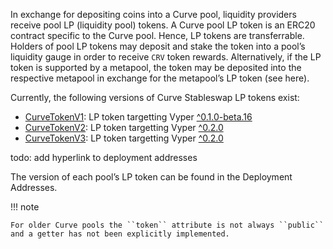 In exchange for depositing coins into a Curve pool, liquidity providers receive pool LP (liquidity pool) tokens.
A Curve pool LP token is an ERC20 contract specific to the Curve pool. Hence, LP tokens are transferrable.
Holders of pool LP tokens may deposit and stake the token into a pool’s liquidity gauge in order to receive ``CRV`` token rewards.
Alternatively, if the LP token is supported by a metapool, the token may be deposited into the respective metapool
in exchange for the metapool’s LP token (see here).

Currently, the following versions of Curve Stableswap LP tokens exist:

- [CurveTokenV1](https://github.com/curvefi/curve-contract/blob/master/contracts/tokens/CurveTokenV1.vy): LP token targetting Vyper [^0.1.0-beta.16](https://vyper.readthedocs.io/en/stable/release-notes.html#v0-1-0-beta-16)
- [CurveTokenV2](https://github.com/curvefi/curve-contract/blob/master/contracts/tokens/CurveTokenV2.vy): LP token targetting Vyper [^0.2.0](https://vyper.readthedocs.io/en/stable/release-notes.html#v0-2-1)
- [CurveTokenV3](https://github.com/curvefi/curve-contract/blob/master/contracts/tokens/CurveTokenV3.vy): LP token targetting Vyper [^0.2.0](https://vyper.readthedocs.io/en/stable/release-notes.html#v0-2-1)

todo: add hyperlink to deployment addresses

The version of each pool’s LP token can be found in the Deployment Addresses.

!!! note

    For older Curve pools the ``token`` attribute is not always ``public`` and a getter has not been explicitly implemented.
